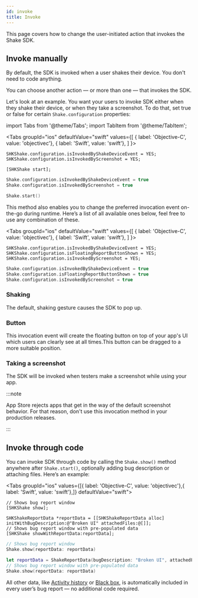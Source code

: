 ```yaml
---
id: invoke
title: Invoke
---
```

This page covers how to change the user-initiated action that invokes the Shake SDK.

## Invoke manually
By default, the SDK is invoked when a user shakes their device.
You don't need to code anything.

You can choose another action — or more than one — that invokes the SDK.

Let's look at an example.
You want your users to invoke SDK either when they shake their device, or when they take a screenshot.
To do that, set true or false for certain `Shake.configuration` properties:

import Tabs from '@theme/Tabs';
import TabItem from '@theme/TabItem';

<Tabs
  groupId="ios"
  defaultValue="swift"
  values={[
    { label: 'Objective-C', value: 'objectivec'},
    { label: 'Swift', value: 'swift'},
  ]
}>

<TabItem value="objectivec">

```objc
SHKShake.configuration.isInvokedByShakeDeviceEvent = YES;
SHKShake.configuration.isInvokedByScreenshot = YES;

[SHKShake start];
```

</TabItem>

<TabItem value="swift">

```swift
Shake.configuration.isInvokedByShakeDeviceEvent = true
Shake.configuration.isInvokedByScreenshot = true

Shake.start()
```

</TabItem>
</Tabs>

This method also enables you to change the preferred invocation event on-the-go during runtime. Here’s a list of all available ones below, feel free to use any combination of these.

<Tabs
groupId="ios"
defaultValue="swift"
values={[
{ label: 'Objective-C', value: 'objectivec'},
{ label: 'Swift', value: 'swift'},
]
}>

<TabItem value="objectivec">

```objc
SHKShake.configuration.isInvokedByShakeDeviceEvent = YES;
SHKShake.configuration.isFloatingReportButtonShown = YES;
SHKShake.configuration.isInvokedByScreenshot = YES;
```

</TabItem>

<TabItem value="swift">

```swift
Shake.configuration.isInvokedByShakeDeviceEvent = true
Shake.configuration.isFloatingReportButtonShown = true
Shake.configuration.isInvokedByScreenshot = true
```

</TabItem>
</Tabs>

### Shaking
The default, shaking gesture causes the SDK to pop up.

### Button
This invocation event will create the floating button on top of your app's UI which users can clearly see at all times.This button can be dragged to a more suitable position.

### Taking a screenshot
The SDK will be invoked when testers make a screenshot while using your app.

:::note

App Store rejects apps that get in the way of the default screenshot behavior. For that reason, don't use this invocation method in your production releases.

:::

## Invoke through code
You can invoke SDK through code by calling the `Shake.show()` method anywhere after `Shake.start()`, optionally adding bug description or attaching files. Here’s an example:

<Tabs groupId="ios" values={[{ label: 'Objective-C', value: 'objectivec'},{ label: 'Swift', value: 'swift'},]} defaultValue="swift"><TabItem value="objectivec">

```objc
// Shows bug report window
[SHKShake show];

SHKShakeReportData *reportData = [[SHKShakeReportData alloc] initWithBugDescription:@"Broken UI" attachedFiles:@[]];
// Shows bug report window with pre-populated data
[SHKShake showWithReportData:reportData]; 
```

</TabItem><TabItem value="swift">

```swift
// Shows bug report window
Shake.show(reportData: reportData)

let reportData = ShakeReportData(bugDescription: "Broken UI", attachedFiles: [])
// Shows bug report window with pre-populated data
Shake.show(reportData: reportData)
```

</TabItem></Tabs>

All other data, like [Activity history](ios/activity.md) or [Black box](ios/blackbox.md), is automatically included in every user’s bug report — no additional code required.
